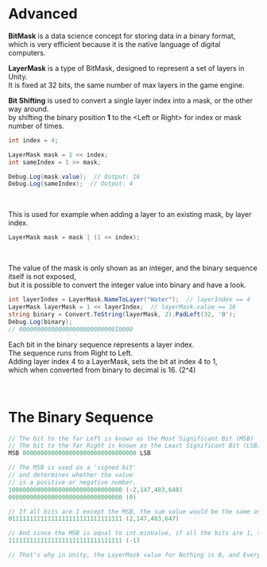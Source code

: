 # Advanced

**BitMask** is a data science concept for storing data in a binary format,  
which is very efficient because it is the native language of digital computers. 

**LayerMask** is a type of BitMask, designed to represent a set of layers in Unity.  
It is fixed at 32 bits, the same number of max layers in the game engine.

**Bit Shifting** is used to convert a single layer index into a mask, or the other way around.  
by shifting the binary position **1** to the \<Left or Right\> for index or mask number of times.
```cs
int index = 4;

LayerMask mask = 1 << index;
int sameIndex = 1 >> mask;

Debug.Log(mask.value);  // Output: 16
Debug.Log(sameIndex);  // Output: 4
```
<br>

This is used for example when adding a layer to an existing mask, by layer index.
```cs
LayerMask mask = mask | (1 << index);
```

<br>

The value of the mask is only shown as an integer, and the binary sequence itself is not exposed,  
but it is possible to convert the integer value into binary and have a look. 
```cs
int layerIndex = LayerMask.NameToLayer("Water");  // layerIndex == 4
LayerMask layerMask = 1 << layerIndex;  // layerMask.value == 16
string binary = Convert.ToString(layerMask, 2).PadLeft(32, '0');
Debug.Log(binary);  
// 00000000000000000000000000010000
```
Each bit in the binary sequence represents a layer index.  
The sequence runs from Right to Left.  
Adding layer index 4 to a LayerMask, sets the bit at index 4 to 1,  
which when converted from binary to decimal is 16. (2^4)

<br>

# The Binary Sequence

```cs
// The bit to the far Left is known as the Most Significant Bit (MSB)  
// The bit to the far Right is known as the Least Significant Bit (LSB)  
MSB 00000000000000000000000000000000 LSB

// The MSB is used as a 'signed bit' 
// and determines whether the value 
// is a positive or negative number.  
10000000000000000000000000000000 (-2,147,483,648)  
00000000000000000000000000000000 (0)

// If all bits are 1 except the MSB, the sum value would be the same as int.maxValue  
01111111111111111111111111111111 (2,147,483,647)

// And since the MSB is equal to int.minValue, if all the bits are 1, the final sum is -1. 
11111111111111111111111111111111 (-1)

// That's why in Unity, the LayerMask value for Nothing is 0, and Everything is -1. 
```
